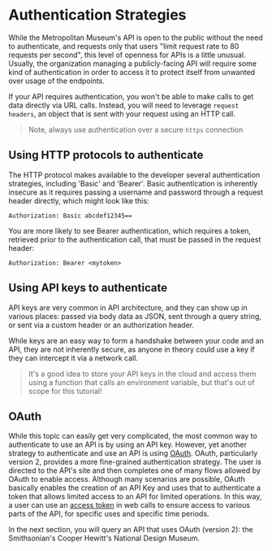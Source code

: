 # Authentication Strategies

While the Metropolitan Museum's API is open to the public without the need to authenticate, and requests only that users "limit request rate to 80 requests per second", this level of openness for APIs is a little unusual. Usually, the organization managing a publicly-facing API will require some kind of authentication in order to access it to protect itself from unwanted over usage of the endpoints.

If your API requires authentication, you won't be able to make calls to get data directly via URL calls. Instead, you will need to leverage `request headers`, an object that is sent with your request using an HTTP call.

> Note, always use authentication over a secure `https` connection

## Using HTTP protocols to authenticate

The HTTP protocol makes available to the developer several authentication strategies, including 'Basic' and 'Bearer'. Basic authentication is inherently insecure as it requires passing a username and password through a request header directly, which might look like this:

`Authorization: Basic abcdef12345==`

 You are more likely to see Bearer authentication, which requires a token, retrieved prior to the authentication call, that must be passed in the request header:

 `Authorization: Bearer <mytoken>`

## Using API keys to authenticate

API keys are very common in API architecture, and they can show up in various places: passed via body data as JSON, sent through a query string, or sent via a custom header or an authorization header.

While keys are an easy way to form a handshake between your code and an API, they are not inherently secure, as anyone in theory could use a key if they can intercept it via a network call. 

> It's a good idea to store your API keys in the cloud and access them using a function that calls an environment variable, but that's out of scope for this tutorial!

## OAuth

While this topic can easily get very complicated, the most common way to authenticate to use an API is by using an API key. However, yet another strategy to authenticate and use an API is using [OAuth](https://oauth.net/2/). OAuth, particularly version 2, provides a more fine-grained authentication strategy. The user is directed to the API's site and then completes one of many flows allowed by OAuth to enable access. Although many scenarios are possible, OAuth basically enables the creation of an API Key and uses that to authenticate a token that allows limited access to an API for limited operations. In this way, a user can use an [access token](https://www.oauth.com/oauth2-servers/access-tokens/) in web calls to ensure access to various parts of the API, for specific uses and specific time periods.

In the next section, you will query an API that uses OAuth (version 2): the Smithsonian's Cooper Hewitt's National Design Museum.